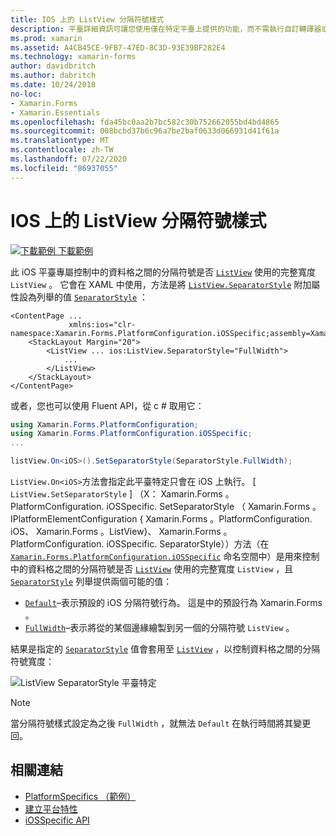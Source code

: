 ```yaml
---
title: IOS 上的 ListView 分隔符號樣式
description: 平臺詳細資訊可讓您使用僅在特定平臺上提供的功能，而不需執行自訂轉譯器或效果。 本文說明如何使用 iOS 平臺特定的，控制 ListView 中的資料格之間的分隔符號是否使用 ListView 的完整寬度。
ms.prod: xamarin
ms.assetid: A4CB45CE-9FB7-47ED-8C3D-93E39BF282E4
ms.technology: xamarin-forms
author: davidbritch
ms.author: dabritch
ms.date: 10/24/2018
no-loc:
- Xamarin.Forms
- Xamarin.Essentials
ms.openlocfilehash: fda45bc0aa2b7bc582c30b752662055bd4bd4865
ms.sourcegitcommit: 008bcbd37b6c96a7be2baf0633d066931d41f61a
ms.translationtype: MT
ms.contentlocale: zh-TW
ms.lasthandoff: 07/22/2020
ms.locfileid: "86937055"
---
```

# <a name="listview-separator-style-on-ios"></a>IOS 上的 ListView 分隔符號樣式

[![下載範例](~/media/shared/download.png) 下載範例](https://docs.microsoft.com/samples/xamarin/xamarin-forms-samples/userinterface-platformspecifics)

此 iOS 平臺專屬控制中的資料格之間的分隔符號是否 [`ListView`](xref:Xamarin.Forms.ListView) 使用的完整寬度 `ListView` 。 它會在 XAML 中使用，方法是將 [`ListView.SeparatorStyle`](xref:Xamarin.Forms.PlatformConfiguration.iOSSpecific.ListView.SeparatorStyleProperty) 附加屬性設為列舉的值 [`SeparatorStyle`](xref:Xamarin.Forms.PlatformConfiguration.iOSSpecific.SeparatorStyle) ：

```xaml
<ContentPage ...
             xmlns:ios="clr-namespace:Xamarin.Forms.PlatformConfiguration.iOSSpecific;assembly=Xamarin.Forms.Core">
    <StackLayout Margin="20">
        <ListView ... ios:ListView.SeparatorStyle="FullWidth">
            ...
        </ListView>
    </StackLayout>
</ContentPage>
```

或者，您也可以使用 Fluent API，從 c # 取用它：

```csharp
using Xamarin.Forms.PlatformConfiguration;
using Xamarin.Forms.PlatformConfiguration.iOSSpecific;
...

listView.On<iOS>().SetSeparatorStyle(SeparatorStyle.FullWidth);
```

`ListView.On<iOS>`方法會指定此平臺特定只會在 iOS 上執行。 [ `ListView.SetSeparatorStyle` ] （X： Xamarin.Forms 。PlatformConfiguration. iOSSpecific. SetSeparatorStyle （ Xamarin.Forms 。IPlatformElementConfiguration { Xamarin.Forms 。PlatformConfiguration. iOS、 Xamarin.Forms 。ListView}、 Xamarin.Forms 。PlatformConfiguration. iOSSpecific. SeparatorStyle））方法（在 [`Xamarin.Forms.PlatformConfiguration.iOSSpecific`](xref:Xamarin.Forms.PlatformConfiguration.iOSSpecific) 命名空間中）是用來控制中的資料格之間的分隔符號是否 [`ListView`](xref:Xamarin.Forms.ListView) 使用的完整寬度 `ListView` ，且 [`SeparatorStyle`](xref:Xamarin.Forms.PlatformConfiguration.iOSSpecific.SeparatorStyle) 列舉提供兩個可能的值：

- [`Default`](xref:Xamarin.Forms.PlatformConfiguration.iOSSpecific.SeparatorStyle.Default)–表示預設的 iOS 分隔符號行為。 這是中的預設行為 Xamarin.Forms 。
- [`FullWidth`](xref:Xamarin.Forms.PlatformConfiguration.iOSSpecific.SeparatorStyle.FullWidth)–表示將從的某個邊緣繪製到另一個的分隔符號 `ListView` 。

結果是指定的 [`SeparatorStyle`](xref:Xamarin.Forms.PlatformConfiguration.iOSSpecific.SeparatorStyle) 值會套用至 [`ListView`](xref:Xamarin.Forms.ListView) ，以控制資料格之間的分隔符號寬度：

![ListView SeparatorStyle 平臺特定](listview-separator-style-images/listview-separatorstyle.png)

> [!NOTE]
> 當分隔符號樣式設定為之後 `FullWidth` ，就無法 `Default` 在執行時間將其變更回。

## <a name="related-links"></a>相關連結

- [PlatformSpecifics （範例）](https://docs.microsoft.com/samples/xamarin/xamarin-forms-samples/userinterface-platformspecifics)
- [建立平台特性](~/xamarin-forms/platform/platform-specifics/index.md#creating-platform-specifics)
- [iOSSpecific API](xref:Xamarin.Forms.PlatformConfiguration.iOSSpecific)
